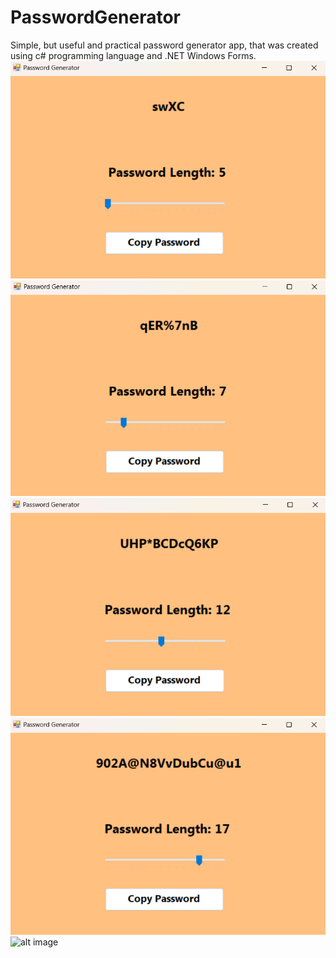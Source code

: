 # PasswordGenerator
Simple, but useful and practical password generator app, that was created using c# programming language and .NET Windows Forms.
![alt image](https://github.com/romannomad/PasswordGenerator/blob/master/1.png)
![alt image](https://github.com/romannomad/PasswordGenerator/blob/master/2.png)
![alt image](https://github.com/romannomad/PasswordGenerator/blob/master/3.png)
![alt image](https://github.com/romannomad/PasswordGenerator/blob/master/4.png)
![alt image]()
